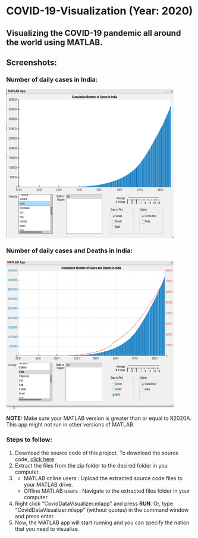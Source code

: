 # COVID-19-Visualization (Year: 2020)
## Visualizing the COVID-19 pandemic all around the world using MATLAB. 

## Screenshots:

### Number of daily cases in India:
<img src="images/indian cases.png" align="center" height="400" width="450">

### Number of daily cases and Deaths in India: 
<img src="images/cases and deaths.png" align="center" height="400" width="450">


**NOTE:** Make sure your MATLAB version is greater than or equal to R2020A. This app might not run in other versions of MATLAB.

### Steps to follow:
1. Download the source code of this project. To download the source code, [click here](https://github.com/rahulv07/COVID-19-Visualization/releases)
2. Extract the files from the zip folder to the desired folder in you computer.
3. - MATLAB online users : Upload the extracted source code files to your MATLAB drive. 
   - Offline MATLAB users : Navigate to the extracted files folder in your computer.
4. Right click "CovidDataVisualizer.mlapp" and press **RUN**. Or, type "CovidDataVisualizer.mlapp" (without quotes) in the command window and press enter.
5. Now, the MATLAB app will start running and you can specify the nation that you need to visualize.

 
